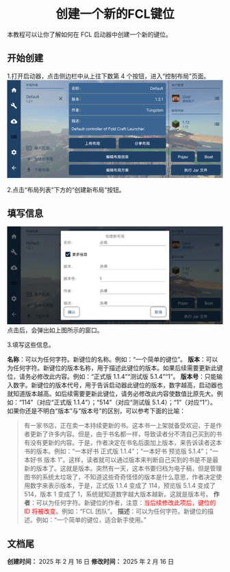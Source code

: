 <h1 align="center">创建一个新的FCL键位</h1>

本教程可以让你了解如何在 FCL 启动器中创建一个新的键位。

## 开始创建

1.打开启动器，点击侧边栏中从上往下数第 4 个按钮，进入“控制布局”页面。
![控制布局页面](./img/nc/1.jpeg)

2.点击“布局列表”下方的“创建新布局”按钮。

## 填写信息

![信息窗口](./img/nc/2.jpeg)
点击后，会弹出如上图所示的窗口。

3.填写这些信息。

**名称**：可以为任何字符。新键位的名称。例如：“一个简单的键位”。
**版本**：可以为任何字符。新键位的版本名称，用于描述此键位的版本。如果后续需要更新此键位，请务必修改此内容。例如：“正式版 1.1.4”“测试版 5.1.4”“1”。
**版本号**：只能输入数字。新键位的版本代号，用于告诉启动器此键位的版本，数字越高，启动器也就知道版本越高。如后续需要更新此键位，请务必修改此内容使数值比原先大。例如：“114”（对应“正式版 1.1.4”）；“514”（对应“测试版 5.1.4）；“1”（对应“1”）。
如果你还是不明白“版本”与“版本号”的区别，可以参考下面的比喻：

> 有一家书店，正在卖一本持续更新的书。这本书一上架就备受欢迎，于是作者更新了许多内容。但是，由于书名都一样，导致读者分不清自己买到的书有没有更新的内容。于是，作者决定在书名后面加上版本，来告诉读者这本书的版本。例如：“一本好书 正式版 1.1.4”；“一本好书 预览版 5.1.4”；“一本好书 版本 1”。这样，读者就可以通过版本来判断自己买到的书是不是最新的版本了。这就是版本。突然有一天，这本书要归档为电子稿，但是管理图书的系统太垃圾了，不知道这些奇奇怪怪的版本是什么意思，作者决定使用数字来表示版本，于是，正式版 1.1.4 变成了 114，预览版 5.1.4 变成了 514，版本 1 变成了 1，系统就知道数字越大版本越新。这就是版本号。
> **作者**：可以为任何字符。新键位的作者，注意：<span style="color: red;">当后续修改此项后，键位的 ID 将被改变</span>。例如：“FCL 团队”。
> **描述**：可以为任何字符。新键位的描述。例如：“一个简单的键位，适合新手使用。”

## 文档尾

**创建时间：** 2025 年 2 月 16 日
**修改时间：** 2025 年 2 月 16 日
